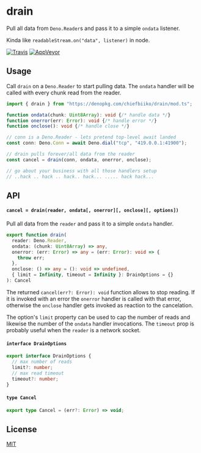 # drain

Pull all data from `Deno.Reader`s and pass it to a simple `ondata` listener.

Kinda like `readableStream.on("data", listener)` in node.

[![Travis](http://img.shields.io/travis/chiefbiiko/drain.svg?style=flat)](http://travis-ci.org/chiefbiiko/drain) [![AppVeyor](https://ci.appveyor.com/api/projects/status/github/chiefbiiko/drain?branch=master&svg=true)](https://ci.appveyor.com/project/chiefbiiko/drain)

## Usage

Call `drain` on a `Deno.Reader` to start pulling data. 
The `ondata` handler will be called with every chunk read from the reader.

``` ts
import { drain } from "https://denopkg.com/chiefbiiko/drain/mod.ts";

function ondata(chunk: Uint8Array): void {/* handle data */}
function onerror(err: Error): void {/* handle error */}
function onclose(): void {/* handle close */}

// conn is a Deno.Reader - lets pretend top-level await landed
const conn: Deno.Conn = await Deno.dial("tcp", "419.0.0.1:41900");

// drain pulls forever/all data from the reader
const cancel = drain(conn, ondata, onerror, onclose);

// go about your business with all those handlers setup
// ..hack .. hack .. hack.. hack... ..... hack hack...
```

## API

#### `cancel = drain(reader, ondata[, onerror][, onclose][, options])`

Pull all data from the `reader` and pass it to a simple `ondata` handler.

``` ts
export function drain(
  reader: Deno.Reader,
  ondata: (chunk: Uint8Array) => any,
  onerror: (err: Error) => any = (err: Error): void => {
    throw err;
  },
  onclose: () => any = (): void => undefined,
  { limit = Infinity, timeout = Infinity }: DrainOptions = {}
): Cancel
```

The returned `cancel(err?: Error): void` function allows to stop reading. If it is invoked with an error the `onerror` handler is called with that error, otherwise the `onclose` handler gets invoked as reaction to the cancelation.

The option's `limit` property can be used to cap the number of reads and likewise the number of the `ondata` handler invocations. The `timeout` prop is probably useful when the `reader` is a network socket.

#### `interface DrainOptions`

``` ts
export interface DrainOptions {
  // max number of reads
  limit?: number;
  // max read timeout
  timeout?: number;
}
```

#### `type Cancel`

``` ts
export type Cancel = (err?: Error) => void;
```

## License

[MIT](./LICENSE)